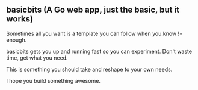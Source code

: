 ## basicbits (A Go web app, just the basic, but it works)

Sometimes all you want is a template you can follow when you.know != enough.

basicbits gets you up and running fast so you can experiment. Don't waste time, get what you need.

This is something you should take and reshape to your own needs.

I hope you build something awesome.